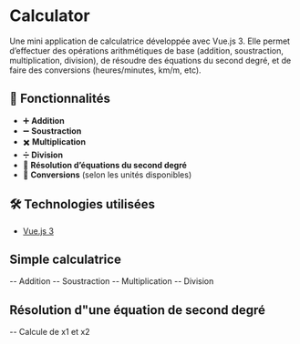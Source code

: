 # Calculator

Une mini application de calculatrice développée avec Vue.js 3. Elle permet d’effectuer des opérations arithmétiques de base (addition, soustraction, multiplication, division), de résoudre des équations du second degré, et de faire des conversions (heures/minutes, km/m, etc).

## 🚀 Fonctionnalités

- ➕ **Addition**
- ➖ **Soustraction**
- ✖️ **Multiplication**
- ➗ **Division**
- 📐 **Résolution d’équations du second degré**
- 🔄 **Conversions** (selon les unités disponibles)

## 🛠️ Technologies utilisées

- [Vue.js 3](https://vuejs.org/)

## Simple calculatrice
-- Addition
-- Soustraction
-- Multiplication
-- Division

## Résolution d"une équation de second degré
-- Calcule de x1 et x2
